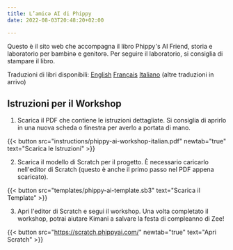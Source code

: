 ```yaml
---
title: L’amicə AI di Phippy
date: 2022-08-03T20:48:20+02:00

---
```

Questo è il sito web che accompagna il libro Phippy's AI Friend, storia e laboratorio per bambinə e genitorə. Per seguire il laboratorio, si consiglia di stampare il libro.

Traduzioni di libri disponibili:
[English](https://www.amazon.com/Phippys-AI-Friend-Workshop-Parents/dp/B0CWYF8JT6)
[Français](https://www.amazon.fr/Une-Intelligence-Artificielle-pour-Phippy/dp/1963994000)
[Italiano](https://www.amazon.it/Lamic%C9%99-IA-Phippy-Workshop-genitor%C9%99/dp/1963994027/) (altre traduzioni in arrivo)

## Istruzioni per il Workshop

1. Scarica il PDF che contiene le istruzioni dettagliate. Si consiglia di aprirlo in una nuova scheda o finestra per averlo a portata di mano.

{{< button src="instructions/phippy-ai-workshop-italian.pdf" newtab="true" text="Scarica le Istruzioni" >}}

2. Scarica il modello di Scratch per il progetto. È necessario caricarlo nell'editor di Scratch (questo è anche il primo passo nel PDF appena scaricato).

{{< button src="templates/phippy-ai-template.sb3" text="Scarica il Template" >}}

3. Apri l'editor di Scratch e segui il workshop. Una volta completato il workshop, potrai aiutare Kimani a salvare la festa di compleanno di Zee!

{{< button src="https://scratch.phippyai.com/" newtab="true" text="Apri Scratch" >}}
